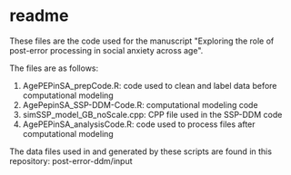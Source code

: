 # readme

These files are the code used for the manuscript "Exploring the role of post-error processing in social anxiety across age".

The files are as follows: 
1. AgePEPinSA_prepCode.R: code used to clean and label data before computational modeling 
2. AgePepinSA_SSP-DDM-Code.R: computational modeling code 
3. simSSP_model_GB_noScale.cpp: CPP file used in the SSP-DDM code 
4. AgePEPinSA_analysisCode.R: code used to process files after computational modeling

The data files used in and generated by these scripts are found in this repository: post-error-ddm/input
